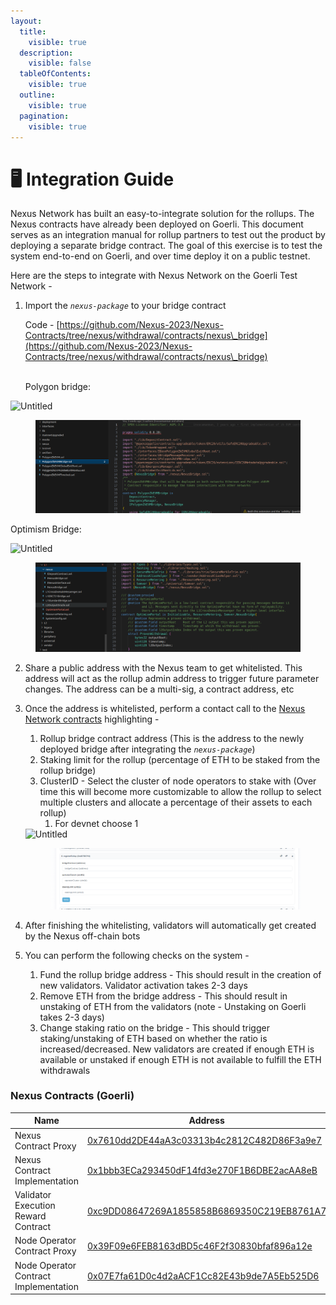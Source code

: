```yaml
---
layout:
  title:
    visible: true
  description:
    visible: false
  tableOfContents:
    visible: true
  outline:
    visible: true
  pagination:
    visible: true
---
```


# 🖥 Integration Guide

Nexus Network has built an easy-to-integrate solution for the rollups. The Nexus contracts have already been deployed on Goerli. This document serves as an integration manual for rollup partners to test out the product by deploying a separate bridge contract. The goal of this exercise is to test the system end-to-end on Goerli, and over time deploy it on a public testnet.

Here are the steps to integrate with Nexus Network on the Goerli Test Network -

1.  Import the _`nexus-package`_ to your bridge contract

    Code - [https://github.com/Nexus-2023/Nexus-Contracts/tree/nexus/withdrawal/contracts/nexus\_bridge](https://github.com/Nexus-2023/Nexus-Contracts/tree/nexus/withdrawal/contracts/nexus\_bridge)

    \
    Polygon bridge:

<div>

<img src="https://prod-files-secure.s3.us-west-2.amazonaws.com/36d96375-0fd3-48dd-b3d7-8bc71c8663d5/af1be306-ea09-4b0b-bcb0-b3987d3361d0/Untitled.png" alt="Untitled">

 

<figure><img src="../.gitbook/assets/Untitled (3).png" alt=""><figcaption></figcaption></figure>

</div>

&#x20;       Optimism Bridge:

<div>

<img src="https://prod-files-secure.s3.us-west-2.amazonaws.com/36d96375-0fd3-48dd-b3d7-8bc71c8663d5/8b98f318-9750-4efe-b127-ac1faa83cd2d/Untitled.png" alt="Untitled">

 

<figure><img src="../.gitbook/assets/Untitled (4).png" alt=""><figcaption></figcaption></figure>

</div>

2. Share a public address with the Nexus team to get whitelisted. This address will act as the rollup admin address to trigger future parameter changes. The address can be a multi-sig, a contract address, etc
3.  Once the address is whitelisted, perform a contact call to the [Nexus Network contracts](https://goerli.etherscan.io/address/0xd1c788ac548cb467b3c4b14cf1793bca3c1dcbeb#writeProxyContract) highlighting -

    1. Rollup bridge contract address (This is the address to the newly deployed bridge after integrating the _`nexus-package`_)
    2. Staking limit for the rollup (percentage of ETH to be staked from the rollup bridge)
    3. ClusterID - Select the cluster of node operators to stake with (Over time this will become more customizable to allow the rollup to select multiple clusters and allocate a percentage of their assets to each rollup)
       1. For devnet choose 1

    <div>

    <img src="https://prod-files-secure.s3.us-west-2.amazonaws.com/36d96375-0fd3-48dd-b3d7-8bc71c8663d5/6909a792-109c-48de-a52c-bae14fed3865/Untitled.png" alt="Untitled">

     

    <figure><img src="../.gitbook/assets/Untitled (5).png" alt=""><figcaption></figcaption></figure>

    </div>
4. After finishing the whitelisting, validators will automatically get created by the Nexus off-chain bots
5. You can perform the following checks on the system -
   1. Fund the rollup bridge address - This should result in the creation of new validators. Validator activation takes 2-3 days
   2. Remove ETH from the bridge address - This should result in unstaking of ETH from the validators (note - Unstaking on Goerli takes 2-3 days)
   3. Change staking ratio on the bridge - This should trigger staking/unstaking of ETH based on whether the ratio is increased/decreased. New validators are created if enough ETH is available or unstaked if enough ETH is not available to fulfill the ETH withdrawals

### Nexus Contracts (Goerli)

<table><thead><tr><th width="254">Name</th><th>Address</th></tr></thead><tbody><tr><td>Nexus Contract Proxy</td><td><a href="https://goerli.etherscan.io/address/0x7610dd2DE44aA3c03313b4c2812C482D86F3a9e7">0x7610dd2DE44aA3c03313b4c2812C482D86F3a9e7</a></td></tr><tr><td>Nexus Contract Implementation</td><td><a href="https://goerli.etherscan.io/address/0x1bbb3ECa293450dF14fd3e270F1B6DBE2acAA8eB">0x1bbb3ECa293450dF14fd3e270F1B6DBE2acAA8eB</a></td></tr><tr><td>Validator Execution Reward Contract</td><td><a href="https://goerli.etherscan.io/address/0xc9DD08647269A1855858B6869350C219EB8761A7">0xc9DD08647269A1855858B6869350C219EB8761A7</a></td></tr><tr><td>Node Operator Contract Proxy</td><td><a href="https://goerli.etherscan.io/address/0x39F09e6FEB8163dBD5c46F2f30830bfaf896a12e">0x39F09e6FEB8163dBD5c46F2f30830bfaf896a12e</a></td></tr><tr><td>Node Operator Contract Implementation</td><td><a href="https://goerli.etherscan.io/address/0x07E7fa61D0c4d2aACF1Cc82E43b9de7A5Eb525D6">0x07E7fa61D0c4d2aACF1Cc82E43b9de7A5Eb525D6</a></td></tr></tbody></table>
